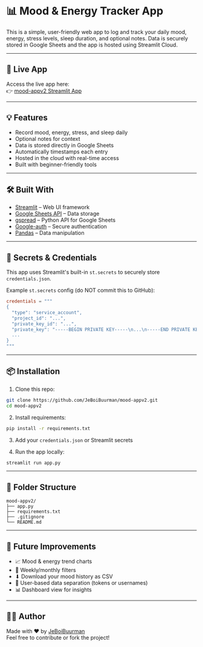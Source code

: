 
# 📊 Mood & Energy Tracker App

This is a simple, user-friendly web app to log and track your daily mood, energy, stress levels, sleep duration, and optional notes. Data is securely stored in Google Sheets and the app is hosted using Streamlit Cloud.

---

## 🚀 Live App

Access the live app here:  
👉 [mood-appv2 Streamlit App](https://mood-appv2-qp7rarbtmtbneou9dqcgpy.streamlit.app/)

---

## 💡 Features

- Record mood, energy, stress, and sleep daily
- Optional notes for context
- Data is stored directly in Google Sheets
- Automatically timestamps each entry
- Hosted in the cloud with real-time access
- Built with beginner-friendly tools

---

## 🛠️ Built With

- [Streamlit](https://streamlit.io/) – Web UI framework
- [Google Sheets API](https://developers.google.com/sheets/api) – Data storage
- [gspread](https://github.com/burnash/gspread) – Python API for Google Sheets
- [Google-auth](https://googleapis.dev/python/google-auth/latest/) – Secure authentication
- [Pandas](https://pandas.pydata.org/) – Data manipulation

---

## 🔐 Secrets & Credentials

This app uses Streamlit's built-in `st.secrets` to securely store `credentials.json`.

Example `st.secrets` config (do NOT commit this to GitHub):

```toml
credentials = """
{
  "type": "service_account",
  "project_id": "...",
  "private_key_id": "...",
  "private_key": "-----BEGIN PRIVATE KEY-----\n...\n-----END PRIVATE KEY-----\n",
  ...
}
"""
```

---

## 📦 Installation

1. Clone this repo:
```bash
git clone https://github.com/JeBoiBuurman/mood-appv2.git
cd mood-appv2
```

2. Install requirements:
```bash
pip install -r requirements.txt
```

3. Add your `credentials.json` or Streamlit secrets

4. Run the app locally:
```bash
streamlit run app.py
```

---

## 🧭 Folder Structure

```
mood-appv2/
├── app.py
├── requirements.txt
├── .gitignore
└── README.md
```

---

## 📌 Future Improvements

- 📈 Mood & energy trend charts
- 📅 Weekly/monthly filters
- ⬇ Download your mood history as CSV
- 🔐 User-based data separation (tokens or usernames)
- 📊 Dashboard view for insights

---

## 🧑‍💻 Author

Made with ❤️ by [JeBoiBuurman](https://github.com/JeBoiBuurman)  
Feel free to contribute or fork the project!


